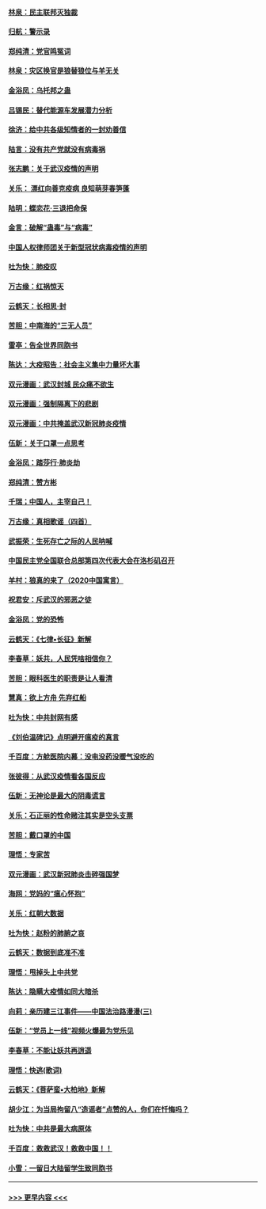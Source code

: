 #### [林泉：民主联邦灭独裁](../pages/nsc993/n11870998.md?t=02161011) 
#### [归航：警示录](../pages/nsc993/n11870963.md?t=02161011) 
#### [郑纯清：党官鸣冤词](../pages/nsc993/n11870938.md?t=02161011) 
#### [林泉：灾区换官是狼替狼位与羊无关](../pages/nsc993/n11870896.md?t=02161011) 
#### [金浴凤：乌托邦之蛊](../pages/nsc993/n11870879.md?t=02161011) 
#### [吕锡民：替代能源车发展潜力分析](../pages/nsc993/n11870656.md?t=02161011) 
#### [徐济：给中共各级知情者的一封劝善信](../pages/nsc993/n11868561.md?t=02161011) 
#### [陆言：没有共产党就没有病毒祸](../pages/nsc993/n11868232.md?t=02161011) 
#### [张志鹏：关于武汉疫情的声明](../pages/nsc993/n11867182.md?t=02161011) 
#### [关乐： 漂红向善克疫病 良知萌芽春笋蓬](../pages/nsc993/n11865710.md?t=02161011) 
#### [陆明：蝶恋花‧三退把命保](../pages/nsc993/n11865673.md?t=02161011) 
#### [金言：破解“蛊毒”与“病毒”](../pages/nsc993/n11864103.md?t=02161011) 
#### [中国人权律师团关于新型冠状病毒疫情的声明](../pages/nsc993/n11864249.md?t=02161011) 
#### [吐为快：肺疫叹](../pages/nsc993/n11864027.md?t=02161011) 
#### [万古缘：红祸惊天](../pages/nsc993/n11864079.md?t=02161011) 
#### [云鹤天：长相思‧封](../pages/nsc993/n11864006.md?t=02161011) 
#### [苦胆：中南海的“三无人员”](../pages/nsc993/n11862997.md?t=02161011) 
#### [雷亭：告全世界同胞书](../pages/nsc993/n11862572.md?t=02161011) 
#### [陈达：大疫昭告：社会主义集中力量坏大事](../pages/nsc993/n11859419.md?t=02161011) 
#### [双元漫画：武汉封城 民众痛不欲生](../pages/nsc993/n11859287.md?t=02161011) 
#### [双元漫画：强制隔离下的悲剧](../pages/nsc993/n11859244.md?t=02161011) 
#### [双元漫画：中共掩盖武汉新冠肺炎疫情](../pages/nsc993/n11858249.md?t=02161011) 
#### [伍新：关于口罩一点思考](../pages/nsc993/n11859195.md?t=02161011) 
#### [金浴凤：踏莎行‧肺炎劫](../pages/nsc993/n11858227.md?t=02161011) 
#### [郑纯清：赞方彬](../pages/nsc993/n11856803.md?t=02161011) 
#### [千瑞；中国人，主宰自己！](../pages/nsc993/n11856793.md?t=02161011) 
#### [万古缘：真相歌谣（四首）](../pages/nsc993/n11856263.md?t=02161011) 
#### [武振荣：生死存亡之际的人民呐喊](../pages/nsc993/n11856256.md?t=02161011) 
#### [中国民主党全国联合总部第四次代表大会在洛杉矶召开](../pages/nsc993/n11856344.md?t=02161011) 
#### [羊村：狼真的来了（2020中国寓言）](../pages/nsc993/n11856229.md?t=02161011) 
#### [祝君安：斥武汉的邪恶之徒](../pages/nsc993/n11855861.md?t=02161011) 
#### [金浴凤：党的恐怖](../pages/nsc993/n11855849.md?t=02161011) 
#### [云鹤天：《七律▪长征》新解](../pages/nsc993/n11855479.md?t=02161011) 
#### [李春草：妖共，人民凭啥相信你？](../pages/nsc993/n11855196.md?t=02161011) 
#### [苦胆：眼科医生的职责是让人看清](../pages/nsc993/n11853840.md?t=02161011) 
#### [慧真：欲上方舟 先弃红船](../pages/nsc993/n11853483.md?t=02161011) 
#### [吐为快：中共封网有感](../pages/nsc993/n11852575.md?t=02161011) 
#### [《刘伯温碑记》点明避开瘟疫的真言](../pages/nsc993/n11852128.md?t=02161011) 
#### [千百度：方舱医院内幕：没电没药没暖气没吃的](../pages/nsc993/n11850211.md?t=02161011) 
#### [张彼得：从武汉疫情看各国反应](../pages/nsc993/n11850102.md?t=02161011) 
#### [伍新：无神论是最大的阴毒谎言](../pages/nsc993/n11846129.md?t=02161011) 
#### [关乐：石正丽的性命赌注其实是空头支票](../pages/nsc993/n11846109.md?t=02161011) 
#### [苦胆：戴口罩的中国](../pages/nsc993/n11845576.md?t=02161011) 
#### [理悟：专家苦](../pages/nsc993/n11845564.md?t=02161011) 
#### [双元漫画：武汉新冠肺炎击碎强国梦](../pages/nsc993/n11843320.md?t=02161011) 
#### [海网：党妈的“瘟心怀抱”](../pages/nsc993/n11840740.md?t=02161011) 
#### [关乐：红朝大数据](../pages/nsc993/n11840675.md?t=02161011) 
#### [吐为快：赵粉的肺腑之哀](../pages/nsc993/n11840618.md?t=02161011) 
#### [云鹤天：数据到底准不准](../pages/nsc993/n11840325.md?t=02161011) 
#### [理悟：甩掉头上中共党](../pages/nsc993/n11838826.md?t=02161011) 
#### [陈达：隐瞒大疫情如同大暗杀](../pages/nsc993/n11838771.md?t=02161011) 
#### [向莉：亲历建三江事件——中国法治路漫漫(三)](../pages/nsc993/n11831825.md?t=02161011) 
#### [伍新：“党员上一线”视频火爆最为党乐见](../pages/nsc993/n11838200.md?t=02161011) 
#### [李春草：不能让妖共再逍遥](../pages/nsc993/n11838102.md?t=02161011) 
#### [理悟：快逃(歌词)](../pages/nsc993/n11838083.md?t=02161011) 
#### [云鹤天：《菩萨蛮▪大柏地》新解](../pages/nsc993/n11838059.md?t=02161011) 
#### [胡少江：为当局拘留八“造谣者”点赞的人，你们在忏悔吗？](../pages/nsc993/n11836801.md?t=02161011) 
#### [吐为快：中共是最大病原体](../pages/nsc993/n11836748.md?t=02161011) 
#### [千百度：救救武汉！救救中国！！](../pages/nsc993/n11836145.md?t=02161011) 
#### [小雪：一留日大陆留学生致同胞书](../pages/nsc993/n11834624.md?t=02161011) 

----
#### [ >>> 更早内容 <<< ](../indexes/nsc993-earlier.md)

